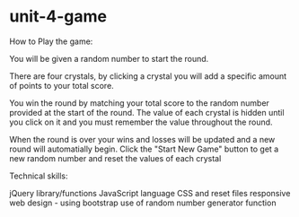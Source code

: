 # unit-4-game

How to Play the game:

You will be given a random number to start the round.

There are four crystals, by clicking a crystal you will add a specific amount of points to your total score.

You win the round by matching your total score to the random number provided at the start of the round.
The value of each crystal is hidden until you click on it and you must remember the value throughout the round.

When the round is over your wins and losses will be updated and a new round will automatially begin.
Click the "Start New Game" button to get a new random number and reset the values of each crystal

Technical skills:

jQuery library/functions
JavaScript language
CSS and reset files
responsive web design - using bootstrap
use of random number generator function


